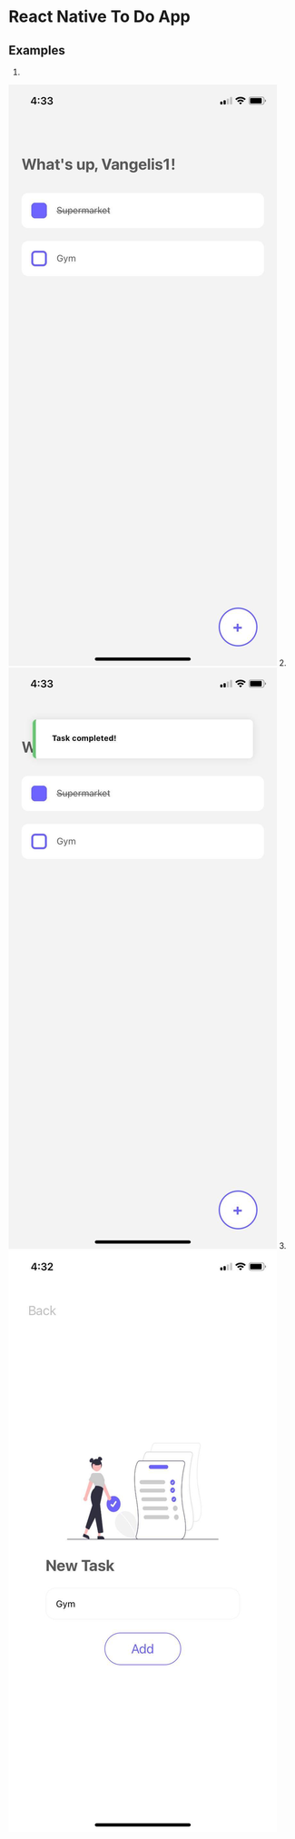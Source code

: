 # React Native To Do App

## Examples

1.
![Example 1](images/1.jpg)
2.
![Example 2](images/2.jpg)
3.
![Example 3](images/3.jpg)
